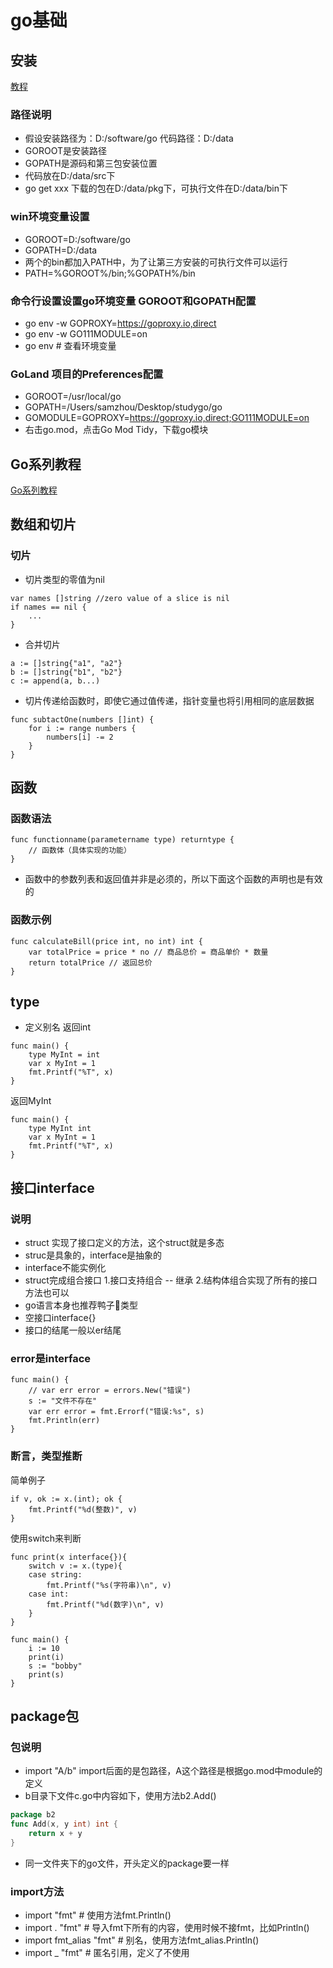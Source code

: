 # go基础

## 安装
[教程](https://www.jianshu.com/p/4e699ff478a5)

### 路径说明
* 假设安装路径为：D:/software/go 代码路径：D:/data
* GOROOT是安装路径
* GOPATH是源码和第三包安装位置
* 代码放在D:/data/src下
* go get xxx 下载的包在D:/data/pkg下，可执行文件在D:/data/bin下

### win环境变量设置
* GOROOT=D:/software/go
* GOPATH=D:/data
* 两个的bin都加入PATH中，为了让第三方安装的可执行文件可以运行
* PATH=%GOROOT%/bin;%GOPATH%/bin

### 命令行设置设置go环境变量 GOROOT和GOPATH配置
* go env -w GOPROXY=https://goproxy.io,direct
* go env -w GO111MODULE=on
* go env  # 查看环境变量

### GoLand 项目的Preferences配置
* GOROOT=/usr/local/go
* GOPATH=/Users/samzhou/Desktop/studygo/go
* GOMODULE=GOPROXY=https://goproxy.io,direct;GO111MODULE=on
* 右击go.mod，点击Go Mod Tidy，下载go模块

## Go系列教程
[Go系列教程](https://studygolang.com/subject/2)

## 数组和切片
### 切片
* 切片类型的零值为nil
```
var names []string //zero value of a slice is nil
if names == nil {
    ...
}
```
* 合并切片
```
a := []string{"a1", "a2"}
b := []string{"b1", "b2"}
c := append(a, b...)
```
* 切片传递给函数时，即使它通过值传递，指针变量也将引用相同的底层数据
```
func subtactOne(numbers []int) {
    for i := range numbers {
        numbers[i] -= 2
    }
}
```

## 函数
### 函数语法
```
func functionname(parametername type) returntype {  
    // 函数体（具体实现的功能）
}
```
* 函数中的参数列表和返回值并非是必须的，所以下面这个函数的声明也是有效的

### 函数示例
```
func calculateBill(price int, no int) int {  
    var totalPrice = price * no // 商品总价 = 商品单价 * 数量
    return totalPrice // 返回总价
}
```

## type
* 定义别名
返回int
```
func main() {
    type MyInt = int
    var x MyInt = 1
    fmt.Printf("%T", x)
}
```
返回MyInt
```
func main() {
    type MyInt int
    var x MyInt = 1
    fmt.Printf("%T", x)
}
```

## 接口interface
### 说明
* struct 实现了接口定义的方法，这个struct就是多态
* struc是具象的，interface是抽象的
* interface不能实例化
* struct完成组合接口 1.接口支持组合 -- 继承 2.结构体组合实现了所有的接口方法也可以
* go语言本身也推荐鸭子🦆类型
* 空接口interface{}
* 接口的结尾一般以er结尾


### error是interface
```
func main() {
    // var err error = errors.New("错误")
    s := "文件不存在"
    var err error = fmt.Errorf("错误:%s", s)
    fmt.Println(err)
}
```

### 断言，类型推断
简单例子
```
if v, ok := x.(int); ok {
    fmt.Printf("%d(整数)", v)
}
```
使用switch来判断
```
func print(x interface{}){
    switch v := x.(type){
    case string:
        fmt.Printf("%s(字符串)\n", v)
    case int:
        fmt.Printf("%d(数字)\n", v)
    }
}

func main() {
    i := 10
    print(i)
    s := "bobby"
    print(s)
}
```

## package包
### 包说明
* import "A/b"  import后面的是包路径，A这个路径是根据go.mod中module的定义
* b目录下文件c.go中内容如下，使用方法b2.Add()
```go
package b2
func Add(x, y int) int {
    return x + y
}
```
* 同一文件夹下的go文件，开头定义的package要一样

### import方法
* import "fmt"   # 使用方法fmt.Println()
* import . "fmt"  # 导入fmt下所有的内容，使用时候不接fmt，比如Println()
* import fmt_alias "fmt"  # 别名，使用方法fmt_alias.Println()
* import _ "fmt"  # 匿名引用，定义了不使用




